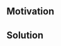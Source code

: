 <!--
Thank you for your Pull Request. Please provide a description above and review
the requirements below.

Bug fixes and new features should include tests.

Contributors guide: https://github.com/mladedav/json-subscriber/blob/main/CONTRIBUTING.md
-->

## Motivation

<!--
Explain the context and why you're making that change. What is the problem
you're trying to solve? If a new feature is being added, describe the intended
use case that feature fulfills.
-->

## Solution

<!--
Summarize the solution and provide any necessary context needed to understand
the code change.
-->
